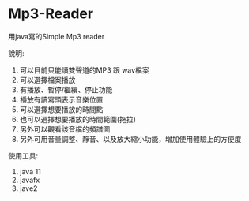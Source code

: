 # Mp3-Reader
用java寫的Simple Mp3 reader


說明:
  1. 可以目前只能讀雙聲道的MP3 跟 wav檔案
  2. 可以選擇檔案播放
  3. 有播放、暫停/繼續、停止功能
  4. 播放有讀寫頭表示音樂位置
  5. 可以選擇想要播放的時間點
  6. 也可以選擇想要播放的時間範圍(拖拉)
  7. 另外可以觀看該音檔的頻譜圖
  8. 另外可用音量調整、靜音、以及放大縮小功能，增加使用體驗上的方便度

使用工具:
  1. java 11
  2. javafx
  3. jave2

